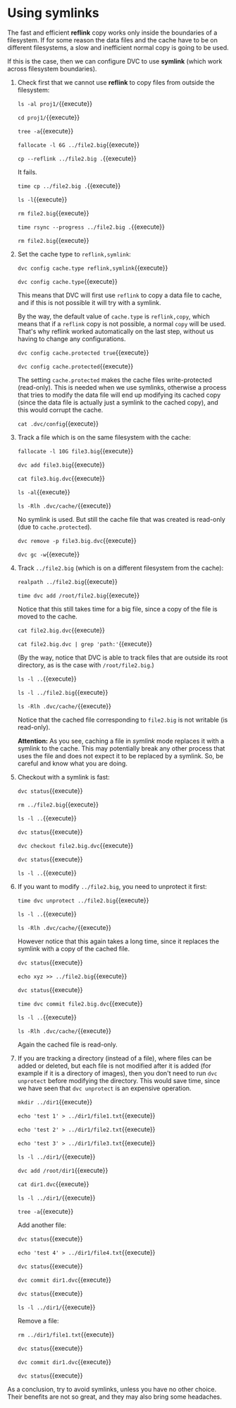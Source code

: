 # Using symlinks

The fast and efficient **reflink** copy works only inside the
boundaries of a filesystem. If for some reason the data files and the
cache have to be on different filesystems, a slow and inefficient
normal copy is going to be used.

If this is the case, then we can configure DVC to use **symlink**
(which work across filesystem boundaries).

1. Check first that we cannot use **reflink** to copy files from
   outside the filesystem:
   
   `ls -al proj1/`{{execute}}
   
   `cd proj1/`{{execute}}
   
   `tree -a`{{execute}}
   
   `fallocate -l 6G ../file2.big`{{execute}}
   
   `cp --reflink ../file2.big .`{{execute}}
   
   It fails.
   
   `time cp ../file2.big .`{{execute}}
   
   `ls -l`{{execute}}
   
   `rm file2.big`{{execute}}
   
   `time rsync --progress ../file2.big .`{{execute}}
   
   `rm file2.big`{{execute}}
   
2. Set the cache type to `reflink,symlink`:

   `dvc config cache.type reflink,symlink`{{execute}}
   
   `dvc config cache.type`{{execute}}
   
   This means that DVC will first use `reflink` to copy a data file to
   cache, and if this is not possible it will try with a symlink.
   
   By the way, the default value of `cache.type` is `reflink,copy`,
   which means that if a `reflink` copy is not possible, a normal
   `copy` will be used. That's why reflink worked automatically on
   the last step, without us having to change any configurations.
   
   `dvc config cache.protected true`{{execute}}
   
   `dvc config cache.protected`{{execute}}
   
   The setting `cache.protected` makes the cache files write-protected
   (read-only). This is needed when we use symlinks, otherwise a
   process that tries to modify the data file will end up modifying
   its cached copy (since the data file is actually just a symlink to
   the cached copy), and this would corrupt the cache.
   
   `cat .dvc/config`{{execute}}
   
3. Track a file which is on the same filesystem with the cache:

   `fallocate -l 10G file3.big`{{execute}}

   `dvc add file3.big`{{execute}}
   
   `cat file3.big.dvc`{{execute}}
   
   `ls -al`{{execute}}
   
   `ls -Rlh .dvc/cache/`{{execute}}
   
   No symlink is used. But still the cache file that was created is
   read-only (due to `cache.protected`).
   
   `dvc remove -p file3.big.dvc`{{execute}}
   
   `dvc gc -w`{{execute}}
   
4. Track `../file2.big` (which is on a different filesystem from the cache):

   `realpath ../file2.big`{{execute}}
   
   `time dvc add /root/file2.big`{{execute}}
   
   Notice that this still takes time for a big file, since a copy of
   the file is moved to the cache.
   
   `cat file2.big.dvc`{{execute}}
   
   `cat file2.big.dvc | grep 'path:'`{{execute}}
   
   (By the way, notice that DVC is able to track files that are
   outside its root directory, as is the case with `/root/file2.big`.)
   
   `ls -l ..`{{execute}}
   
   `ls -l ../file2.big`{{execute}}
   
   `ls -Rlh .dvc/cache/`{{execute}}
   
   Notice that the cached file corresponding to `file2.big` is not
   writable (is read-only).
   
   **Attention:** As you see, caching a file in _symlink_ mode replaces
   it with a symlink to the cache. This may potentially break any
   other process that uses the file and does not expect it to be
   replaced by a symlink. So, be careful and know what you are doing.
   
5. Checkout with a symlink is fast:
   
   `dvc status`{{execute}}
   
   `rm ../file2.big`{{execute}}
   
   `ls -l ..`{{execute}}
   
   `dvc status`{{execute}}
   
   `dvc checkout file2.big.dvc`{{execute}}
   
   `dvc status`{{execute}}
   
   `ls -l ..`{{execute}}
   
6. If you want to modify `../file2.big`, you need to unprotect it
   first:
   
   `time dvc unprotect ../file2.big`{{execute}}
   
   `ls -l ..`{{execute}}
   
   `ls -Rlh .dvc/cache/`{{execute}}
   
   However notice that this again takes a long time, since it replaces
   the symlink with a copy of the cached file.
   
   `dvc status`{{execute}}
   
   `echo xyz >> ../file2.big`{{execute}}
   
   `dvc status`{{execute}}
   
   `time dvc commit file2.big.dvc`{{execute}}
   
   `ls -l ..`{{execute}}
   
   `ls -Rlh .dvc/cache/`{{execute}}
   
   Again the cached file is read-only.
   
7. If you are tracking a directory (instead of a file), where files
   can be added or deleted, but each file is not modified after it is
   added (for example if it is a directory of images), then you don't
   need to run `dvc unprotect` before modifying the directory. This
   would save time, since we have seen that `dvc unprotect` is an
   expensive operation.
   
   `mkdir ../dir1`{{execute}}
   
   `echo 'test 1' > ../dir1/file1.txt`{{execute}}
   
   `echo 'test 2' > ../dir1/file2.txt`{{execute}}
   
   `echo 'test 3' > ../dir1/file3.txt`{{execute}}
   
   `ls -l ../dir1/`{{execute}}
   
   `dvc add /root/dir1`{{execute}}
   
   `cat dir1.dvc`{{execute}}
   
   `ls -l ../dir1/`{{execute}}
   
   `tree -a`{{execute}}
   
   Add another file:
   
   `dvc status`{{execute}}
   
   `echo 'test 4' > ../dir1/file4.txt`{{execute}}
   
   `dvc status`{{execute}}
   
   `dvc commit dir1.dvc`{{execute}}
   
   `dvc status`{{execute}}
   
   `ls -l ../dir1/`{{execute}}
   
   Remove a file:
   
   `rm ../dir1/file1.txt`{{execute}}
   
   `dvc status`{{execute}}
   
   `dvc commit dir1.dvc`{{execute}}
   
   `dvc status`{{execute}}


As a conclusion, try to avoid symlinks, unless you have no other
choice. Their benefits are not so great, and they may also bring some
headaches.
